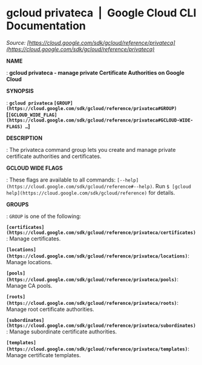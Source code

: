 # gcloud privateca  |  Google Cloud CLI Documentation

*Source: [https://cloud.google.com/sdk/gcloud/reference/privateca](https://cloud.google.com/sdk/gcloud/reference/privateca)*

**NAME**

: **gcloud privateca - manage private Certificate Authorities on Google Cloud**

**SYNOPSIS**

: **`gcloud privateca` `[GROUP](https://cloud.google.com/sdk/gcloud/reference/privateca#GROUP)` [`[GCLOUD_WIDE_FLAG](https://cloud.google.com/sdk/gcloud/reference/privateca#GCLOUD-WIDE-FLAGS) …`]**

**DESCRIPTION**

: The privateca command group lets you create and manage private certificate
authorities and certificates.

**GCLOUD WIDE FLAGS**

: These flags are available to all commands: `[--help](https://cloud.google.com/sdk/gcloud/reference#--help)`.
Run `$ [gcloud help](https://cloud.google.com/sdk/gcloud/reference)` for details.

**GROUPS**

: ``GROUP`` is one of the following:

**`[certificates](https://cloud.google.com/sdk/gcloud/reference/privateca/certificates)`**:
Manage certificates.

**`[locations](https://cloud.google.com/sdk/gcloud/reference/privateca/locations)`**:
Manage locations.

**`[pools](https://cloud.google.com/sdk/gcloud/reference/privateca/pools)`**:
Manage CA pools.

**`[roots](https://cloud.google.com/sdk/gcloud/reference/privateca/roots)`**:
Manage root certificate authorities.

**`[subordinates](https://cloud.google.com/sdk/gcloud/reference/privateca/subordinates)`**:
Manage subordinate certificate authorities.

**`[templates](https://cloud.google.com/sdk/gcloud/reference/privateca/templates)`**:
Manage certificate templates.